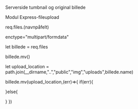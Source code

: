 Serverside tumbnail og original billede

Modul
Express-fileupload

req.files.(navnpåfelt)

enctype="multipart/formdata"

let billede = req.files

billede.mv()

let upload_location = path.join(__dirname,"..","public","img","uploads",billede.name)

billede.mv(upload_location,(err)=>{
if(err){

}else{
    
}
})
